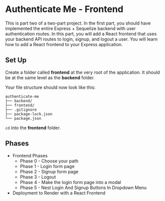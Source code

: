 # Authenticate Me - Frontend

This is part two of a two-part project. In the first part, you should have
implemented the entire Express + Sequelize backend with user authentication
routes. In this part, you will add a React frontend that uses your backend API
routes to login, signup, and logout a user. You will learn how to add a React
frontend to your Express application.

## Set Up

Create a folder called __frontend__ at the very root of the application. It
should be at the same level as the __backend__ folder.

Your file structure should now look like this:

```plaintext
authenticate-me
├── backend/
├── frontend/
├── .gitignore
├── package-lock.json
└── package.json
```

`cd` into the __frontend__ folder.

## Phases

* Frontend Phases
  * Phase 0 - Choose your path
  * Phase 1 - Login form page
  * Phase 2 - Signup form page
  * Phase 3 - Logout
  * Phase 4 - Make the login form page into a modal
  * Phase 5 - Nest Login And Signup Buttons In Dropdown Menu
* Deployment to Render with a React Frontend
